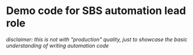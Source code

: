 # Demo code for SBS automation lead role
*disclaimer: this is not with "production" quality, just to showcase the basic understanding of writing automation code*
